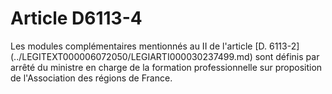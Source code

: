 # Article D6113-4

 

<div align="left">
  Les modules complémentaires mentionnés au II de l'article [D. 6113-2](../LEGITEXT000006072050/LEGIARTI000030237499.md) sont définis par arrêté du ministre en charge de la formation professionnelle sur proposition de l'Association des régions de France.<br /> <br /> <br />